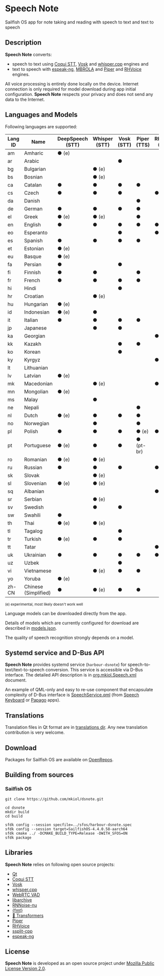 # Speech Note

Sailfish OS app for note taking and reading with speech to text and text to speech

## Description

**Speech Note** converts:

- speech to text using [Coqui STT](https://github.com/coqui-ai/STT),
[Vosk](https://alphacephei.com/vosk) and [whisper.cpp](https://github.com/ggerganov/whisper.cpp) engines and
- text to speech with [espeak-ng](https://github.com/espeak-ng/espeak-ng), [MBROLA](https://github.com/numediart/MBROLA) and 
[Piper](https://github.com/rhasspy/piper) and [RHVoice](https://github.com/RHVoice/RHVoice) engines.

All voice processing is entirely done locally on the device. Internet connection is only
required for model download during app initial configuration. **Speech Note** respects your
privacy and does not send any data to the Internet.

## Languages and Models

Following languages are supported:

| **Lang ID** | **Name**             | **DeepSpeech (STT)** | **Whisper (STT)** | **Vosk (STT)** | **Piper (TTS)** | **RHVoice (TTS)** | **espeak (TTS)** | **MBROLA (TTS)** |
| ----------- | -------------------- | -------------------- | ----------------- | -------------- | --------------- | ----------------- | ---------------- | ---------------- |
| am          | Amharic              | ● (e)                |                   |                |                 |                   | ●                |                  |
| ar          | Arabic               |                      |                   | ●              |                 |                   | ●                | ●                |
| bg          | Bulgarian            |                      | ● (e)             |                |                 |                   | ●                |                  |
| bs          | Bosnian              |                      | ● (e)             |                |                 |                   | ●                |                  |
| ca          | Catalan              | ●                    | ●                 | ●              | ●               |                   | ●                |                  |
| cs          | Czech                | ●                    | ●                 | ●              |                 | ●                 | ●                | ●                |
| da          | Danish               |                      |                   |                | ●               |                   | ●                |                  |
| de          | German               | ●                    | ●                 | ●              | ●               |                   | ●                |                  |
| el          | Greek                | ● (e)                | ● (e)             |                | ●               |                   | ●                |                  |
| en          | English              | ●                    | ●                 | ●              | ●               | ●                 | ●                |                  |
| eo          | Esperanto            |                      |                   | ●              |                 | ●                 | ●                |                  |
| es          | Spanish              | ●                    | ●                 | ●              | ●               |                   | ●                |                  |
| et          | Estonian             | ● (e)                |                   |                |                 |                   | ●                | ●                |
| eu          | Basque               | ● (e)                |                   |                |                 |                   | ●                |                  |
| fa          | Persian              | ●                    |                   | ●              |                 |                   | ●                | ●                |
| fi          | Finnish              | ●                    | ●                 |                | ●               |                   | ●                |                  |
| fr          | French               | ●                    | ●                 | ●              | ●               |                   | ●                |                  |
| hi          | Hindi                |                      |                   | ●              |                 |                   | ●                |                  |
| hr          | Croatian             |                      | ● (e)             |                |                 |                   | ●                | ●                |
| hu          | Hungarian            | ● (e)                |                   |                |                 |                   | ●                | ●                |
| id          | Indonesian           | ● (e)                | ●                 |                |                 |                   | ●                | ●                |
| it          | Italian              | ●                    | ●                 | ●              | ●               |                   | ●                |                  |
| jp          | Japanese             |                      | ●                 | ●              |                 |                   | ●                |                  |
| ka          | Georgian             |                      |                   |                |                 | ●                 | ●                |                  |
| kk          | Kazakh               |                      |                   | ●              | ●               |                   | ●                |                  |
| ko          | Korean               |                      |                   | ●              |                 |                   | ●                |                  |
| ky          | Kyrgyz               |                      |                   |                |                 | ●                 | ●                |                  |
| lt          | Lithuanian           |                      |                   |                |                 |                   | ●                | ●                |
| lv          | Latvian              | ● (e)                |                   |                |                 |                   | ●                |                  |
| mk          | Macedonian           |                      | ● (e)             |                |                 | ●                 | ●                |                  |
| mn          | Mongolian            | ● (e)                |                   |                |                 |                   |                  |                  |
| ms          | Malay                |                      | ●                 |                |                 |                   | ●                | ●                |
| ne          | Nepali               |                      |                   |                | ●               |                   | ●                |                  |
| nl          | Dutch                | ● (e)                | ●                 | ●              | ●               |                   | ●                |                  |
| no          | Norwegian            |                      | ●                 |                | ●               |                   | ●                |                  |
| pl          | Polish               | ●                    | ●                 | ●              | ● (e)           | ●                 | ●                | ●                |
| pt          | Portuguese           | ● (e)                | ●                 | ●              | ● (pt-br)       |                   | ●                | ●                |
| ro          | Romanian             | ● (e)                | ● (e)             |                |                 |                   | ●                | ●                |
| ru          | Russian              | ●                    | ●                 | ●              |                 | ●                 | ●                |                  |
| sk          | Slovak               |                      | ● (e)             |                |                 |                   | ●                |                  |
| sl          | Slovenian            | ● (e)                | ● (e)             |                |                 |                   | ●                |                  |
| sq          | Albanian             |                      |                   |                |                 | ●                 | ●                |                  |
| sr          | Serbian              |                      | ● (e)             |                |                 |                   | ●                |                  |
| sv          | Swedish              |                      | ●                 | ●              |                 |                   | ●                | ●                |
| sw          | Swahili              | ●                    |                   |                |                 |                   | ●                |                  |
| th          | Thai                 | ● (e)                | ● (e)             |                |                 |                   | ●                |                  |
| tl          | Tagalog              |                      |                   | ●              |                 |                   |                  |                  |
| tr          | Turkish              | ● (e)                | ●                 | ●              |                 |                   | ●                | ●                |
| tt          | Tatar                |                      |                   |                |                 | ●                 | ●                |                  |
| uk          | Ukrainian            | ●                    | ●                 | ●              | ●               | ●                 | ●                |                  |
| uz          | Uzbek                |                      |                   | ●              |                 |                   | ●                |                  |
| vi          | Vietnamese           |                      | ● (e)             | ●              | ●               |                   | ●                |                  |
| yo          | Yoruba               | ● (e)                |                   |                |                 |                   |                  |                  |
| zh-CN       | Chinese (Simplified) | ●                    | ● (e)             | ●              | ●               |                   | ●                |                  |

<sup>(e) experimental, most likely doesn't work well</sup>

Language models can be downloaded directly from the app.

Details of models which are currently configured for download are described in
[models.json](https://github.com/mkiol/dsnote/blob/main/config/models.json).

The quality of speech recognition strongly depends on a model.

## Systemd service and D-Bus API

**Speech Note** provides systemd service (`harbour-dsnote`) for speech-to-text/text-to-speech conversion.
This service is accessible via D-Bus interface. The detailed API description is in
[org.mkiol.Speech.xml](https://github.com/mkiol/dsnote/blob/main/dbus/org.mkiol.Speech.xml) document.

An example of QML-only and easy to re-use component that encapsulate complexity of D-Bus
interface is [SpeechService.qml](https://github.com/mkiol/dskeyboard/blob/main/qml/SpeechService.qml)
(from [Speech Keyboard](https://github.com/mkiol/dskeyboard) or [Papago](https://github.com/mkiol/papago) apps).

## Translations

Translation files in Qt format are in [translations dir](https://github.com/mkiol/dsnote/tree/main/translations).
Any new translation contribution is very welcome.

## Download

Packages for Sailfish OS are available on [OpenRepos](https://openrepos.net/content/mkiol/speech-note).

## Building from sources

### Sailfish OS

```
git clone https://github.com/mkiol/dsnote.git

cd dsnote
mkdir build
cd build

sfdk config --session specfile=../sfos/harbour-dsnote.spec
sfdk config --session target=SailfishOS-4.4.0.58-aarch64
sfdk cmake ../ -DCMAKE_BUILD_TYPE=Release -DWITH_SFOS=ON
sfdk package
```

## Libraries

**Speech Note** relies on following open source projects:

- [Qt](https://www.qt.io/)
- [Coqui STT](https://github.com/coqui-ai/STT)
- [Vosk](https://alphacephei.com/vosk)
- [whisper.cpp](https://github.com/ggerganov/whisper.cpp)
- [WebRTC VAD](https://webrtc.org/)
- [libarchive](https://libarchive.org/)
- [RNNoise-nu](https://github.com/GregorR/rnnoise-nu)
- [{fmt}](https://fmt.dev)
- [🤗 Transformers](https://github.com/huggingface/transformers)
- [Piper](https://github.com/rhasspy/piper)
- [RHVoice](https://github.com/RHVoice/RHVoice)
- [ssplit-cpp](https://github.com/ugermann/ssplit-cpp)
- [espeak-ng](https://github.com/espeak-ng/espeak-ng)

## License

**Speech Note** is developed as an open source project under
[Mozilla Public License Version 2.0](https://www.mozilla.org/MPL/2.0/).

